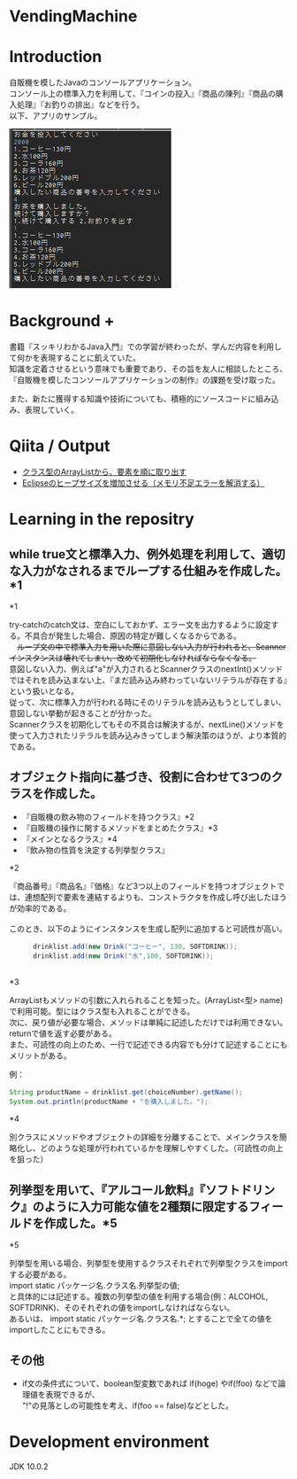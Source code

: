 # VendingMachine

# Introduction
自販機を模したJavaのコンソールアプリケーション。<br>
コンソール上の標準入力を利用して、『コインの投入』『商品の陳列』『商品の購入処理』『お釣りの排出』などを行う。<br>
以下、アプリのサンプル。

<img src="sample.png" alt="アプリのサンプルイメージ">


# Background +

書籍『スッキリわかるJava入門』での学習が終わったが、学んだ内容を利用して何かを表現することに飢えていた。<br>
知識を定着させるという意味でも重要であり、その旨を友人に相談したところ、『自販機を模したコンソールアプリケーションの制作』の課題を受け取った。<br>

また、新たに獲得する知識や技術についても、積極的にソースコードに組み込み、表現していく。


# Qiita / Output

- [クラス型のArrayListから、要素を順に取り出す](https://qiita.com/cordy/items/2dfddd33b8dbebff3907)
- [Eclipseのヒープサイズを増加させる（メモリ不足エラーを解消する）](https://qiita.com/cordy/items/46895c86715480e1a90c)

# Learning in the repositry

## while true文と標準入力、例外処理を利用して、適切な入力がなされるまでループする仕組みを作成した。*1

  
\*1

try-catchのcatch文は、空白にしておかず、エラー文を出力するように設定する。不具合が発生した場合、原因の特定が難しくなるからである。<br>
　~~ループ文の中で標準入力を用いた際に意図しない入力が行われると、Scannerインスタンスは壊れてしまい、改めて初期化しなければならなくなる。~~<br>
 意図しない入力、例えば"a"が入力されるとScannerクラスのnextInt()メソッドではそれを読み込まない上、『まだ読み込み終わっていないリテラルが存在する』という扱いとなる。<br>
 従って、次に標準入力が行われる時にそのリテラルを読み込もうとしてしまい、意図しない挙動が起きることが分かった。<br>
 Scannerクラスを初期化してもその不具合は解決するが、nextLine()メソッドを使って入力されたリテラルを読み込みきってしまう解決策のほうが、より本質的である。
 
  
## オブジェクト指向に基づき、役割に合わせて3つのクラスを作成した。
  - 『自販機の飲み物のフィールドを持つクラス』*2
  - 『自販機の操作に関するメソッドをまとめたクラス』*3
  - 『メインとなるクラス』*4
  - 『飲み物の性質を決定する列挙型クラス』

<p>
*2
  
  『商品番号』『商品名』『価格』など3つ以上のフィールドを持つオブジェクトでは、連想配列で要素を連結するよりも、コンストラクタを作成し呼び出したほうが効率的である。<br>  
  このとき、以下のようにインスタンスを生成し配列に追加すると可読性が高い。
  
  ```Java
		drinklist.add(new Drink("コーヒー", 130, SOFTDRINK));
		drinklist.add(new Drink("水",100, SOFTDRINK));
    
  ```
  </p>
  <p>
*3
  
  ArrayListもメソッドの引数に入れられることを知った。(ArrayList<型> name)で利用可能。型にはクラス型も入れることができる。<br>
   次に、戻り値が必要な場合、メソッドは単純に記述しただけでは利用できない。returnで値を返す必要がある。<br>
   また、可読性の向上のため、一行で記述できる内容でも分けて記述することにもメリットがある。</p>
  <p>
    例：    
    
```java   
String productName = drinklist.get(choiceNumber).getName();
System.out.println(productName + "を購入しました。");
```

</p>
    
  
  <p>
*4
  
  別クラスにメソッドやオブジェクトの詳細を分離することで、メインクラスを簡略化し、どのような処理が行われているかを理解しやすくした。（可読性の向上を狙った）
  </p>
  <p>
  
## 列挙型を用いて、『アルコール飲料』『ソフトドリンク』のように入力可能な値を2種類に限定するフィールドを作成した。*5

\*5

列挙型を用いる場合、列挙型を使用するクラスそれぞれで列挙型クラスをimportする必要がある。<br>
import static パッケージ名.クラス名.列挙型の値;<br>
と具体的には記述する。複数の列挙型の値を利用する場合(例：ALCOHOL, SOFTDRINK)、そのそれぞれの値をimportしなければならない。<br>
あるいは、
import static パッケージ名.クラス名.\*;
とすることで全ての値をimportしたことにもできる。


  
  </p>
<p>  
  
## その他
  - if文の条件式について、boolean型変数であれば if(hoge) やif(!foo) などで論理値を表現できるが、<br>
  "!"の見落としの可能性を考え、if(foo == false)などとした。
</p>

# Development environment
JDK 10.0.2
